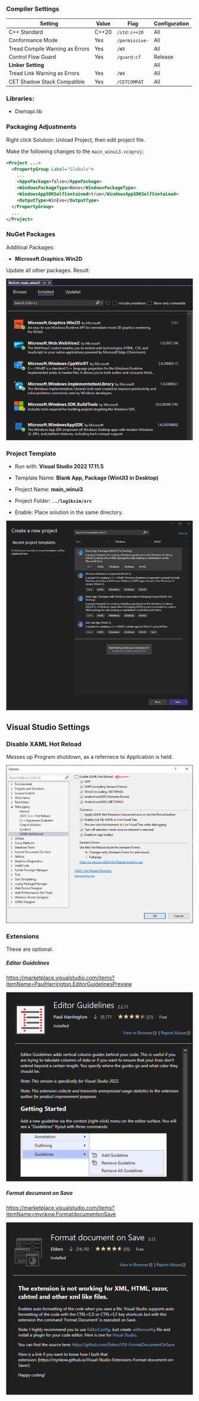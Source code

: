 



### Compiler Settings

| Setting                         | Value | Flag           | Configuration |
| ------------------------------- | ----- | -------------- | ------------- |
| C++ Standard                    | C++20 | `/std:c++20`   | All           |
| Conformance Mode                | Yes   | `/permissive-` | All           |
| Tread Compile Warning as Errors | Yes   | `/WX`          | All           |
| Control Flow Guard              | Yes   | `/guard:cf`    | Release       |
| **Linker Setting**              |       |                | All           |
| Tread Link Warning as Errors    | Yes   | `/WX`          | All           |
| CET Shadow Stack Compatible     | Yes   | `/CETCOMPAT`   | All           |



### Libraries:

* Dwmapi.lib



### Packaging Adjustments

Right click Solution: Unload Project, then edit project file.

Make the following changes to the `main_winui3.vcxproj`:

```xml
<Project ...>
  <PropertyGroup Label="Globals">
    ...
    <AppxPackage>false</AppxPackage>
    <WindowsPackageType>None</WindowsPackageType>
	<WindowsAppSDKSelfContained>true</WindowsAppSDKSelfContained>
	<OutputType>WinExe</OutputType>
  </PropertyGroup>
  ...
</Project>
```







### NuGet Packages

Additioal Packages:

* **Microsoft.Graphics.Win2D**

Update all other packages. Result:

![image-20250203131139025](.images/image-20250203131139025.png)

### Project Template

* Run with: **Visual Studio 2022 17.11.5**

* Template Name: **Blank App, Package (WinUI3 in Desktop)**

* Project Name: **main_winui3**
* Project Folder: **`../logiksim/src`**
* Enable: Place solution in the same directory.

![image-20250203125954137](.images/image-20250203125954137.png)

## Visual Studio Settings

### Disable XAML Hot Reload

Messes up Program shutdown, as a refernece to Application is held.

![image-20250203134513928](.images/image-20250203134513928.png)



### Extensions

These are optional.



##### Editor Guidelines

https://marketplace.visualstudio.com/items?itemName=PaulHarrington.EditorGuidelinesPreview

![image-20250203134716425](.images/image-20250203134716425.png)



##### Format document on Save

https://marketplace.visualstudio.com/items?itemName=mynkow.FormatdocumentonSave

![image-20250203134732153](.images/image-20250203134732153.png)
